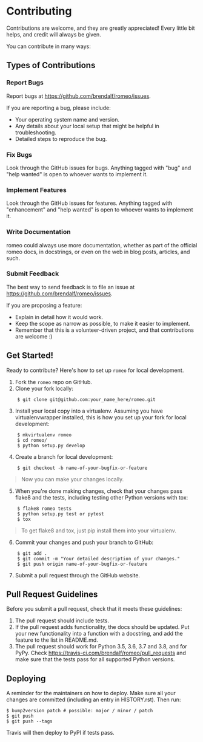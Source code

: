 # Contributing

Contributions are welcome, and they are greatly appreciated! Every little bit
helps, and credit will always be given.

You can contribute in many ways:

## Types of Contributions

### Report Bugs

Report bugs at https://github.com/brendalf/romeo/issues.

If you are reporting a bug, please include:

* Your operating system name and version.
* Any details about your local setup that might be helpful in troubleshooting.
* Detailed steps to reproduce the bug.

### Fix Bugs

Look through the GitHub issues for bugs. Anything tagged with "bug" and "help
wanted" is open to whoever wants to implement it.

### Implement Features

Look through the GitHub issues for features. Anything tagged with "enhancement"
and "help wanted" is open to whoever wants to implement it.

### Write Documentation

romeo could always use more documentation, whether as part of the
official romeo docs, in docstrings, or even on the web in blog posts,
articles, and such.

### Submit Feedback

The best way to send feedback is to file an issue at https://github.com/brendalf/romeo/issues.

If you are proposing a feature:

* Explain in detail how it would work.
* Keep the scope as narrow as possible, to make it easier to implement.
* Remember that this is a volunteer-driven project, and that contributions
  are welcome :)

## Get Started!

Ready to contribute? Here's how to set up `romeo` for local development.

1. Fork the `romeo` repo on GitHub.
2. Clone your fork locally:
```
    $ git clone git@github.com:your_name_here/romeo.git
```

3. Install your local copy into a virtualenv. Assuming you have virtualenvwrapper installed, this is how you set up your fork for local development:
```
    $ mkvirtualenv romeo
    $ cd romeo/
    $ python setup.py develop
```

4. Create a branch for local development:
```
    $ git checkout -b name-of-your-bugfix-or-feature
```

> Now you can make your changes locally.

5. When you're done making changes, check that your changes pass flake8 and the
   tests, including testing other Python versions with tox:
```
    $ flake8 romeo tests
    $ python setup.py test or pytest
    $ tox
```

> To get flake8 and tox, just pip install them into your virtualenv.

6. Commit your changes and push your branch to GitHub:
```
    $ git add .
    $ git commit -m "Your detailed description of your changes."
    $ git push origin name-of-your-bugfix-or-feature
```

7. Submit a pull request through the GitHub website.

## Pull Request Guidelines

Before you submit a pull request, check that it meets these guidelines:

1. The pull request should include tests.
2. If the pull request adds functionality, the docs should be updated. Put
   your new functionality into a function with a docstring, and add the
   feature to the list in README.md.
3. The pull request should work for Python 3.5, 3.6, 3.7 and 3.8, and for PyPy. Check
   https://travis-ci.com/brendalf/romeo/pull_requests
   and make sure that the tests pass for all supported Python versions.

## Deploying

A reminder for the maintainers on how to deploy.
Make sure all your changes are committed (including an entry in HISTORY.rst).
Then run:
```
$ bump2version patch # possible: major / minor / patch
$ git push
$ git push --tags
```

Travis will then deploy to PyPI if tests pass.
